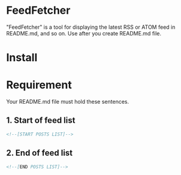 # FeedFetcher
"FeedFetcher" is a tool for displaying the latest RSS or ATOM feed in README.md, and so on.
Use after you create README.md file.

# Install

# Requirement
Your README.md file must hold these sentences.
## 1. Start of feed list
```md
<!--[START POSTS LIST]-->
```

## 2. End of feed list
```md
<!--[END POSTS LIST]-->
```
